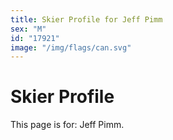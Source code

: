 ```yaml
---
title: Skier Profile for Jeff Pimm
sex: "M"
id: "17921"
image: "/img/flags/can.svg" 
---
```


# Skier Profile

This page is for: Jeff Pimm.
    